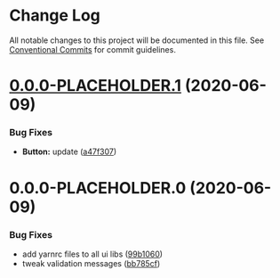 # Change Log

All notable changes to this project will be documented in this file.
See [Conventional Commits](https://conventionalcommits.org) for commit guidelines.

# [0.0.0-PLACEHOLDER.1](https://github.com/GetTerminus/terminus-oss/compare/@terminus/ui-loading-overlay@0.0.0-PLACEHOLDER.0...@terminus/ui-loading-overlay@0.0.0-PLACEHOLDER.1) (2020-06-09)


### Bug Fixes

* **Button:** update ([a47f307](https://github.com/GetTerminus/terminus-oss/commit/a47f30757b9216d6ee76788c117e76eacf5289e5))





# 0.0.0-PLACEHOLDER.0 (2020-06-09)


### Bug Fixes

* add yarnrc files to all ui libs ([99b1060](https://github.com/GetTerminus/terminus-oss/commit/99b106017f970385f72d4ee3e7b8e710d9285b41))
* tweak validation messages ([bb785cf](https://github.com/GetTerminus/terminus-oss/commit/bb785cfb32215e9ee0b85946c020e6d47cf592e3))
